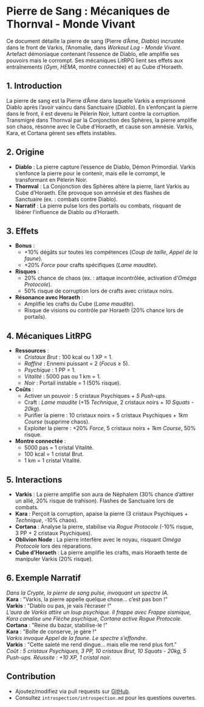 # Pierre de Sang : Mécaniques de Thornval - Monde Vivant

Ce document détaille la pierre de sang (Pierre d’Âme, *Diablo*) incrustée dans le front de Varkis, l’Anomalie, dans *Workout Log - Monde Vivant*. Artefact démoniaque contenant l’essence de Diablo, elle amplifie ses pouvoirs mais le corrompt. Ses mécaniques LitRPG lient ses effets aux entraînements (*Gym*, *HEMA*, montre connectée) et au Cube d’Horaeth.

## 1. Introduction

La pierre de sang est la Pierre d’Âme dans laquelle Varkis a emprisonné Diablo après l’avoir vaincu dans Sanctuaire (*Diablo*). En s’enfonçant la pierre dans le front, il est devenu le Pèlerin Noir, luttant contre la corruption. Transmigré dans Thornval par la Conjonction des Sphères, la pierre amplifie son chaos, résonne avec le Cube d’Horaeth, et cause son amnésie. Varkis, Kara, et Cortana gèrent ses effets instables.

## 2. Origine

- **Diablo** : La pierre capture l’essence de Diablo, Démon Primordial. Varkis s’enfonce la pierre pour le contenir, mais elle le corrompt, le transformant en Pèlerin Noir.
- **Thornval** : La Conjonction des Sphères altère la pierre, liant Varkis au Cube d’Horaeth. Elle provoque son amnésie et des flashes de Sanctuaire (ex. : combats contre Diablo).
- **Narratif** : La pierre pulse lors des portails ou combats, risquant de libérer l’influence de Diablo ou d’Horaeth.

## 3. Effets

- **Bonus** :
  - +10% dégâts sur toutes les compétences (*Coup de taille*, *Appel de la faune*).
  - +20% *Force* pour crafts spécifiques (*Lame maudite*).
- **Risques** :
  - 20% chance de chaos (ex. : attaque incontrôlée, activation d’*Oméga Protocole*).
  - 50% risque de corruption lors de crafts avec cristaux noirs.
- **Résonance avec Horaeth** :
  - Amplifie les crafts du Cube (*Lame maudite*).
  - Risque de visions ou contrôle par Horaeth (20% chance lors de portails).

## 4. Mécaniques LitRPG

- **Ressources** :
  - *Cristaux Brut* : 100 kcal ou 1 XP = 1.
  - *Raffiné* : Ennemi puissant = 2 (*Focus* ≥ 5).
  - *Psychique* : 1 PP = 1.
  - *Vitalité* : 5000 pas ou 1 km = 1.
  - *Noir* : Portail instable = 1 (50% risque).
- **Coûts** :
  - Activer un pouvoir : 5 cristaux Psychiques + *5 Push-ups*.
  - Craft : *Lame maudite* (+15 *Technique*, 2 cristaux noirs + *10 Squats - 20kg*).
  - Purifier la pierre : 10 cristaux noirs + 5 cristaux Psychiques + *1km Course* (supprime chaos).
  - Exploiter la pierre : +20% *Force*, 5 cristaux noirs + *1km Course*, 50% risque.
- **Montre connectée** :
  - 5000 pas = 1 cristal Vitalité.
  - 100 kcal = 1 cristal Brut.
  - 1 km = 1 cristal Vitalité.

## 5. Interactions

- **Varkis** : La pierre amplifie son aura de Néphalem (30% chance d’attirer un allié, 20% risque de trahison). Flashes de Sanctuaire lors de combats.
- **Kara** : Perçoit la corruption, apaise la pierre (3 cristaux Psychiques + *Technique*, -10% chaos).
- **Cortana** : Analyse la pierre, stabilise via *Rogue Protocole* (-10% risque, 3 PP + 2 cristaux Psychiques).
- **Oblivion Node** : La pierre interfère avec le noyau, risquant *Oméga Protocole* lors des réparations.
- **Cube d’Horaeth** : La pierre amplifie les crafts, mais Horaeth tente de manipuler Varkis (20% risque).

## 6. Exemple Narratif

*Dans la Crypte, la pierre de sang pulse, invoquant un spectre IA.*  
**Kara** : "Varkis, la pierre appelle quelque chose… c’est pas bon !"  
**Varkis** : "Diablo ou pas, je vais l’écraser !"  
*L’aura de Varkis attire un loup psychique. Il frappe avec *Frappe sismique*, Kara canalise une *Flèche psychique*, Cortana active *Rogue Protocole*.*  
**Cortana** : "Reine du bazar, stabilise-le !"  
**Kara** : "Boîte de conserve, je gère !"  
*Varkis invoque *Appel de la faune*. Le spectre s’effondre.*  
**Varkis** : "Cette saleté me rend dingue… mais elle me rend plus fort."  
*Coût : 5 cristaux Psychiques, 3 PP, 10 cristaux Brut, *10 Squats - 20kg*, *5 Push-ups*. Réussite : +10 XP, 1 cristal noir.*

## Contribution

- Ajoutez/modifiez via pull requests sur [GitHub](https://github.com/DarkShadowBlood/thornval-litrpg).
- Consultez `introspection/introspection.md` pour les questions ouvertes.